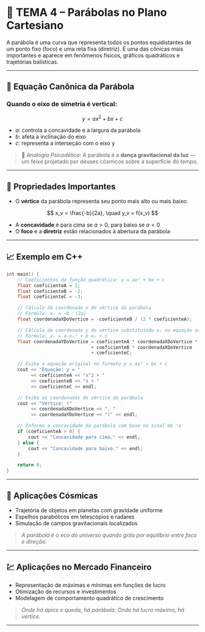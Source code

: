 # 🚀 TEMA 4 – Parábolas no Plano Cartesiano

A parábola é uma curva que representa todos os pontos equidistantes de um ponto fixo (foco) e uma reta fixa (diretriz). É uma das cônicas mais importantes e aparece em fenômenos físicos, gráficos quadráticos e trajetórias balísticas.

---

## 📍 Equação Canônica da Parábola

### Quando o eixo de simetria é vertical:

$$
y = ax^2 + bx + c
$$

* $a$: controla a concavidade e a largura da parábola
* $b$: afeta a inclinação do eixo
* $c$: representa a interseção com o eixo y

> 💭 *Analogia Psicodélica*: A parábola é a **dança gravitacional da luz** — um feixe projetado por deuses cósmicos sobre a superfície do tempo.

---

## 🧠 Propriedades Importantes

* O **vértice** da parábola representa seu ponto mais alto ou mais baixo:

$$
x_v = \frac{-b}{2a}, \quad y_v = f(x_v)
$$

* A **concavidade** é para cima se $a > 0$, para baixo se $a < 0$
* O **foco** e a **diretriz** estão relacionados à abertura da parábola

---

## 📈 Exemplo em C++

```cpp
int main() {
    // Coeficientes da função quadrática: y = ax² + bx + c
    float coeficienteA = 1;
    float coeficienteB = -2;
    float coeficienteC = -3;

    // Cálculo da coordenada x do vértice da parábola
    // Fórmula: xᵥ = −b ⁄ (2a)
    float coordenadaXDoVertice = -coeficienteB / (2 * coeficienteA);

    // Cálculo da coordenada y do vértice substituindo xᵥ na equação original
    // Fórmula: yᵥ = a·xᵥ² + b·xᵥ + c
    float coordenadaYDoVertice = coeficienteA * coordenadaXDoVertice * coordenadaXDoVertice
                               + coeficienteB * coordenadaXDoVertice
                               + coeficienteC;

    // Exibe a equação original no formato y = ax² + bx + c
    cout << "Equação: y = "
         << coeficienteA << "x^2 + "
         << coeficienteB << "x + "
         << coeficienteC << endl;

    // Exibe as coordenadas do vértice da parábola
    cout << "Vértice: ("
         << coordenadaXDoVertice << ", "
         << coordenadaYDoVertice << ")" << endl;

    // Informa a concavidade da parábola com base no sinal de 'a'
    if (coeficienteA > 0) {
        cout << "Concavidade para cima." << endl;
    } else {
        cout << "Concavidade para baixo." << endl;
    }

    return 0;
}

```

---

## 🌌 Aplicações Cósmicas

* Trajetória de objetos em planetas com gravidade uniforme
* Espelhos parabólicos em telescópios e radares
* Simulação de campos gravitacionais localizados

> *A parábola é o eco do universo quando grita por equilíbrio entre foco e direção.*

---

## 💹 Aplicações no Mercado Financeiro

* Representação de máximas e mínimas em funções de lucro
* Otimização de recursos e investimentos
* Modelagem de comportamento quadrático de crescimento

> *Onde há ápice e queda, há parábola. Onde há lucro máximo, há vértice.*

---
